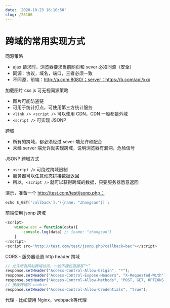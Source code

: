 ```yaml
---
date: '2020-10-23 16:10:58'
slug: /26186
---
```


# 跨域的常用实现方式

同源策略

- ajax 请求时，浏览器要求当前网页和 sever 必须同源（安全）
- 同源：协议，域名，端口，三者必须一致
- 不同源，前端：http://a.com:8080/；server：https://b.com/api/xxx

加载图片 css js 可无视同源策略

- 图片可能防盗链
- 可用于统计打点，可使用第三方统计服务
- `<link /> <script />` 可以使用 CDN，CDN 一般都是外域
- `<script />` 可实现 JSONP

跨域

- 所有的跨域，都必须经过 sever 端允许和配合
- 未经 server 端允许就实现跨域，说明浏览器有漏洞，危险信号

JSONP 跨域方式

- `<script />` 可绕过跨域限制
- 服务器可以任意动态拼接数据返回
- 所以，`<script />` 就可以获得跨域的数据，只要服务器愿意返回

演示，准备一个 http://test.com/test/jsonp.php：

``` js 
echo $_GET['callback'].'({name: "zhangsan"})';
```

前端使用 jsonp 跨域

``` js 
<script>
    window.abc = function(data){
        console.log(data) // {name: "zhangsan"}
    }
</script>
<script src="http://test.com/test/jsonp.php?callback=bac"></script>
```

CORS - 服务器设置 http header 跨域

``` js 
// 允许所有网站跨域访问，一般不建议直接写“*”
response.setHeader("Access-Control-Allow-Origin", "*");
response.setHeader("Access-Control-Expose-Headers", "X-Requested-With");
response.setHeader("Access-Control-Allow-Methods", "POST, GET, OPTIONS, DELETE");
// 接收跨域的 cookie
response.setHeader("Access-Control-Allow-Credentials", "true");
```

代理 - 比如使用 Nginx，webpack等代理
 
 
 
 
 
 
 
 
 
 
 
 
 
 
 
 
 
 
 
 
 
 
 
 
 
